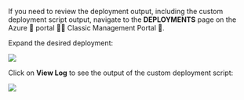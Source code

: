 If you need to review the deployment output, including the custom deployment script output, navigate to the  **DEPLOYMENTS** page on the Azure  portal  Classic Management Portal .

Expand the desired deployment:

![](./media/web-sites-python-troubleshoot-deployment/portal-deployment-history.png)

Click on **View Log** to see the output of the custom deployment script:

![](./media/web-sites-python-troubleshoot-deployment/portal-deployment-log.png)
